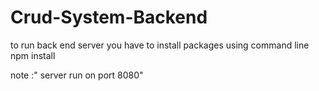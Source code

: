 # Crud-System-Backend
to run back end server you have to install packages using command line 
npm install 

note :" server run on port 8080"
